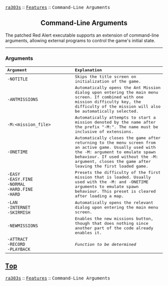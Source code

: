 <a href="../README.md"><kbd>ra303s</kbd></a> :: <a href="./features.md"><kbd>Features</kbd></a> :: <kbd><kbd>Command-Line Arguments</kbd></kbd><br>
<h2 align="center">Command-Line Arguments</h2>

The patched Red Alert executable supports an extension of command-line arguments, allowing external programs to control the game's initial state.

-------
### Arguments

<samp>

|Argument                  |Explanation                         
:---------------------------------------------------------------|:----------------
|`-NOTITLE`                                                     |Skips the title screen on initialization of the game.
|`-ANTMISSIONS`                                                 |Automatically opens the Ant Mission dialog upon entering the main menu screen. If combined with one mission difficulty key, the difficulty of the mission will also be automatically selected.
|`-M:<mission_file>`                                            |Automatically attempts to start a mission denoted by the name after the prefix "-M:". The name must be inclusive of extensions.
|`-ONETIME`                                                     |Automatically closes the game after returning to the menu screen from an active game. Usually used with the -M:<mission> argument to emulate spawn behaviour. If used without the -M:<mission> argument, closes the game after leaving the first loaded game.
|`-EASY`<br>`-EASY.FINE`<br>`-NORMAL`<br>`-HARD.FINE`<br>`-HARD`|Presets the difficulty of the first mission that is loaded. Usually used with the -M:<mission> and -ONETIME arguments to emulate spawn behaviour. This preset is cleared after loading a map.
|`-LAN`<br>`-INTERNET`<br>`-SKIRMISH`                           |Automatically opens the relevant dialog upon entering the main menu screen.
|`-NEWMISSIONS`                                                 |Enables the new missions button, though that does nothing since another part of the code already enables it.
|`-ATTRACT`<br>`-RECORD`<br>`-PLAYBACK`                         |*Function to be determined*
</samp>

<a href="#command-line-arguments"><kbd>Top</kbd></a><br>
-------
<a href="../README.md"><kbd>ra303s</kbd></a> :: <a href="./features.md"><kbd>Features</kbd></a> :: <kbd><kbd>Command-Line Arguments</kbd></kbd><br>
